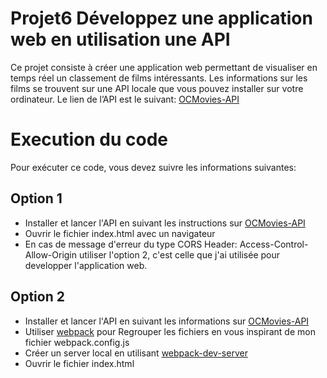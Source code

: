 # Projet6 Développez une application web en utilisation une API
Ce projet consiste à créer une application web permettant de visualiser en temps réel un classement de films intéressants.
Les informations sur les films se trouvent sur une API locale que vous pouvez installer sur votre ordinateur. 
Le lien de l’API est le suivant: [OCMovies-API](https://github.com/OpenClassrooms-Student-Center/OCMovies-API-EN-FR)
# Execution du code
 Pour exécuter ce code, vous devez suivre les informations suivantes:
 ## Option 1
 * Installer et lancer l'API en suivant les instructions sur [OCMovies-API](https://github.com/OpenClassrooms-Student-Center/OCMovies-API-EN-FR)
 * Ouvrir le fichier index.html avec un navigateur
 * En cas de message d'erreur du type CORS Header: Access-Control-Allow-Origin utiliser l'option 2, c'est celle que j'ai utilisée pour developper l'application web.
 ## Option 2 
 * Installer et lancer l'API en suivant les informations sur [OCMovies-API](https://github.com/OpenClassrooms-Student-Center/OCMovies-API-EN-FR)
 * Utiliser [webpack](https://webpack.js.org/) pour Regrouper les fichiers en vous inspirant de mon fichier webpack.config.js
 * Créer un server local en utilisant [webpack-dev-server](https://github.com/webpack/webpack-dev-server)
 * Ouvrir le fichier index.html
